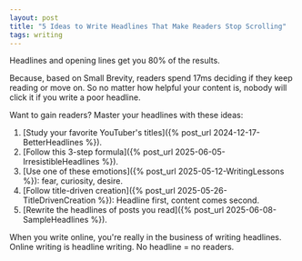 ```yaml
---
layout: post
title: "5 Ideas to Write Headlines That Make Readers Stop Scrolling"
tags: writing
---
```


Headlines and opening lines get you 80% of the results.

Because, based on Small Brevity, readers spend 17ms deciding if they keep reading or move on. So no matter how helpful your content is, nobody will click it if you write a poor headline.

Want to gain readers? Master your headlines with these ideas:

1. [Study your favorite YouTuber's titles]({% post_url 2024-12-17-BetterHeadlines %}).
2. [Follow this 3-step formula]({% post_url 2025-06-05-IrresistibleHeadlines %}).
3. [Use one of these emotions]({% post_url 2025-05-12-WritingLessons %}): fear, curiosity, desire.
4. [Follow title-driven creation]({% post_url 2025-05-26-TitleDrivenCreation %}): Headline first, content comes second.
5. [Rewrite the headlines of posts you read]({% post_url 2025-06-08-SampleHeadlines %}).

When you write online, you're really in the business of writing headlines. Online writing is headline writing. No headline = no readers.
